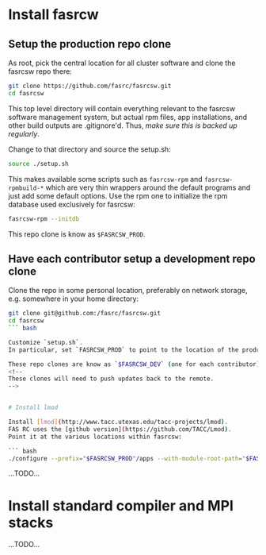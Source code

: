 # Install fasrcw

<!--
If you're setting this up for an organation other than Harvard FAS Research Computing (github fasrc), create a new canonical fasrcsw remote and adjust urls below accordingly.
-->


## Setup the production repo clone

As root, pick the central location for all cluster software and clone the fasrcsw repo there:

``` bash
git clone https://github.com/fasrc/fasrcsw.git
cd fasrcsw
```

This top level directory will contain everything relevant to the fasrcsw software management system, but actual rpm files, app installations, and other build outputs are .gitignore'd.
Thus, *make sure this is backed up regularly*.

Change to that directory and source the setup.sh:

``` bash
source ./setup.sh
```

This makes available some scripts such as `fasrcsw-rpm` and `fasrcsw-rpmbuild-*` which are very thin wrappers around the default programs and just add some default options.
Use the rpm one to initialize the rpm database used exclusively for fasrcsw:

``` bash
fasrcsw-rpm --initdb
```

This repo clone is know as `$FASRCSW_PROD`.
<!--
This clone only needs to pull updates, thus an https remote is fine.
-->


## Have each contributor setup a development repo clone

Clone the repo in some personal location, preferably on network storage, e.g. somewhere in your home directory:

``` bash
git clone git@github.com:/fasrc/fasrcsw.git
cd fasrcsw
``` bash

Customize `setup.sh`.
In particular, set `FASRCSW_PROD` to point to the location of the production repo above.

These repo clones are know as `$FASRCSW_DEV` (one for each contributor).
<!--
These clones will need to push updates back to the remote.
-->


# Install lmod

Install [lmod](http://www.tacc.utexas.edu/tacc-projects/lmod).
FAS RC uses the [github version](https://github.com/TACC/Lmod).
Point it at the various locations within fasrcsw:

``` bash
./configure --prefix="$FASRCSW_PROD"/apps --with-module-root-path="$FASRCSW_PROD"/modulefiles --with-spiderCacheDir="$FASRCSW_PROD"/moduledata/cacheDir --with-updateSystemFn="$FASRCSW_PROD"/moduledata/system.txt
```

...TODO...

# Install standard compiler and MPI stacks

...TODO...
